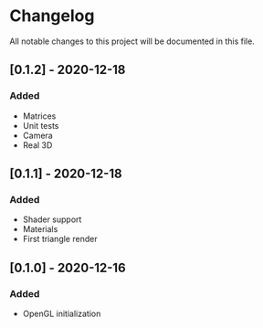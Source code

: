 # Changelog
All notable changes to this project will be documented in this file.

## [0.1.2] - 2020-12-18
### Added
- Matrices
- Unit tests
- Camera
- Real 3D

## [0.1.1] - 2020-12-18
### Added
- Shader support
- Materials
- First triangle render


## [0.1.0] - 2020-12-16
### Added
- OpenGL initialization

